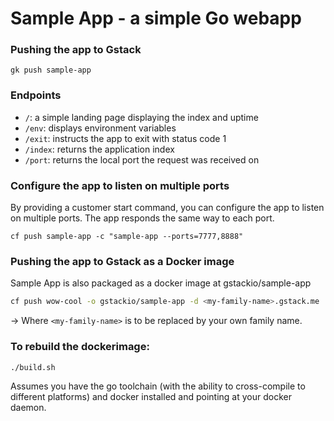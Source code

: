 # Sample App - a simple Go webapp

### Pushing the app to Gstack

```
gk push sample-app
```

### Endpoints

- `/`: a simple landing page displaying the index and uptime
- `/env`: displays environment variables
- `/exit`: instructs the app to exit with status code 1
- `/index`: returns the application index
- `/port`: returns the local port the request was received on

### Configure the app to listen on multiple ports

By providing a customer start command, you can configure the app to listen on multiple ports. The app responds the same way to each port.
```
cf push sample-app -c "sample-app --ports=7777,8888"
```

### Pushing the app to Gstack as a Docker image

Sample App is also packaged as a docker image at gstackio/sample-app

```bash
cf push wow-cool -o gstackio/sample-app -d <my-family-name>.gstack.me
```

→ Where `<my-family-name>` is to be replaced by your own family name.

### To rebuild the dockerimage:

```bash
./build.sh
```

Assumes you have the go toolchain (with the ability to cross-compile to different platforms) and docker installed and pointing at your docker daemon.
